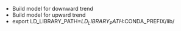 - Build model for downward trend
- Build model for upward trend
- export LD_LIBRARY_PATH=$LD_LIBRARY_PATH:$CONDA_PREFIX/lib/
